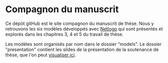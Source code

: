 # Compagnon du manuscrit
Ce dépôt gitHub est le site compagnon du manuscrit de thèse. Nous y retrouvons les six modèles développés avec [Netlogo](https://ccl.northwestern.edu/netlogo/) qui sont présentés et explorés dans les chapitres 3, 4 et 5 du travail de thèse.

Les modèles sont organisés par nom dans le dossier "models". Le dossier "presentation" contient les slides de la présentation de la soutenance de thèse, que l'on peut [visualiser ici](https://rawgit.com/ElCep/these_ed/master/presentation/index.html#/).
